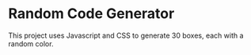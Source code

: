 # Random Code Generator

This project uses Javascript and CSS to generate 30 boxes, each with a random color.
